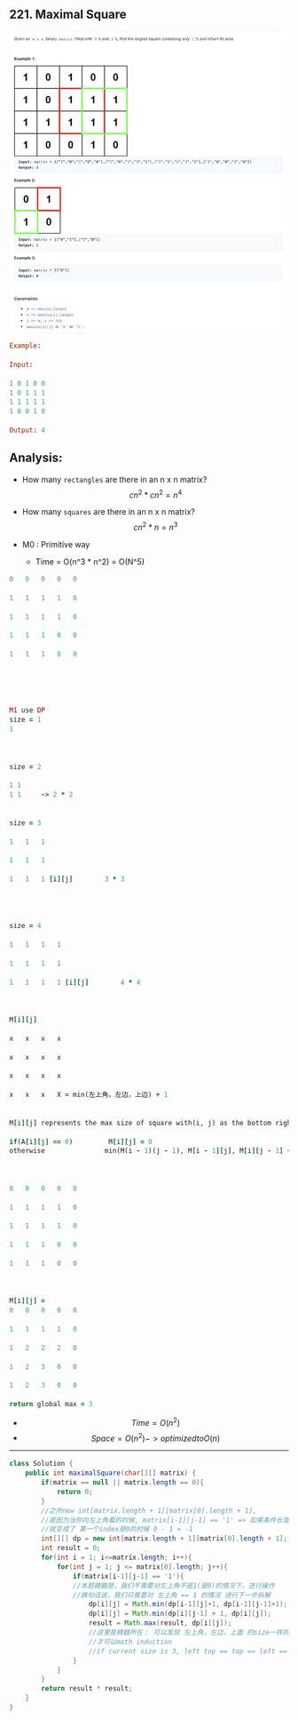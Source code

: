 ## 221. Maximal Square

![](img/2021-02-07-17-31-19.png)


```ruby
Example:

Input: 

1 0 1 0 0
1 0 1 1 1
1 1 1 1 1
1 0 0 1 0

Output: 4
```

## Analysis:

- How many `rectangles` are  there in an n x n matrix?
  $$cn^2 * cn^2 = n^4$$
- How many `squares` are  there in an n x n matrix?
  $$cn^2 * n = n^3$$
  
- M0 : Primitive way
  - Time = O(n^3 * n^2) = O(N^5)

```ruby
0   0   0   0   0

1   1   1   1   0

1   1   1   1   0

1   1   1   0   0

1   1   1   0   0





M1 use DP
size = 1
1



size = 2

1 1
1 1     -> 2 * 2


size = 3

1   1   1

1   1   1

1   1   1 [i][j]        3 * 3




size = 4

1   1   1   1

1   1   1   1

1   1   1   1 [i][j]        4 * 4



M[i][j] 

x   x   x   x

x   x   x   x

x   x   x   x

x   x   x   X = min(左上角，左边，上边) + 1


M[i][j] represents the max size of square with(i, j) as the bottom right corner.

if(A[i][j] == 0)         M[i][j] = 0
otherwise               min(M(i - 1)(j - 1), M[i - 1][j], M[i][j - 1] + 1



0   0   0   0   0

1   1   1   1   0

1   1   1   1   0

1   1   1   0   0

1   1   1   0   0



M[i][j] = 
0   0   0   0   0

1   1   1   1   0

1   2   2   2   0

1   2   3   0   0

1   2   3   0   0

return global max = 3
```

- $$Time = O(n^2)$$
- $$Space = O(n^2) -> optimized to O(n)$$

---

```java
class Solution {
    public int maximalSquare(char[][] matrix) {
        if(matrix == null || matrix.length == 0){
            return 0;
        }
        //之所new int[matrix.length + 1][matrix[0].length + 1], 
        //是因为当你向左上角看的时候, matrix[i-1][j-1] == '1' => 如果条件长度不加1， 
        //就变成了 第一个index是0的时候 0 - 1 = -1
        int[][] dp = new int[matrix.length + 1][matrix[0].length + 1];
        int result = 0;
        for(int i = 1; i<=matrix.length; i++){
            for(int j = 1; j <= matrix[0].length; j++){
                if(matrix[i-1][j-1] == '1'){ 
                //本题精髓是，我们不需要对左上角不是1(是0)的情况下，进行操作
                //换句话说，我们只需要对 左上角 == 1 的情况 进行下一步拆解
                    dp[i][j] = Math.min(dp[i-1][j]+1, dp[i-1][j-1]+1);
                    dp[i][j] = Math.min(dp[i][j-1] + 1, dp[i][j]);
                    result = Math.max(result, dp[i][j]);
                    //这里是精髓所在： 可以发现 左上角，左边，上面 的size一样的情况下，
                    //才可以math induction
                    //if current size is 3, left top == top == left == 2 
                }
            }
        }
        return result * result;
    }
}
```



